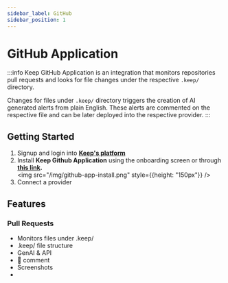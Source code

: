 ```yaml
---
sidebar_label: GitHub
sidebar_position: 1
---
```


# GitHub Application

:::info
Keep GitHub Application is an integration that monitors repositories pull requests and looks for file changes under the respective `.keep/` directory.

Changes for files under `.keep/` directory triggers the creation of AI generated alerts from plain English. These alerts are commented on the respective file and can be later deployed into the respective provider.
:::

## Getting Started

1. Signup and login into **[Keep's platform](https://platform.keephq.dev)**
2. Install **Keep Github Application** using the onboarding screen or through **[this link](https://github.com/apps/keephq).**<br />
<img src="/img/github-app-install.png" style={{height: "150px"}} />
3. Connect a provider

## Features

### Pull Requests

* Monitors files under .keep/
* .keep/ file structure
* GenAI & API
* :rocket: comment
* Screenshots
*
